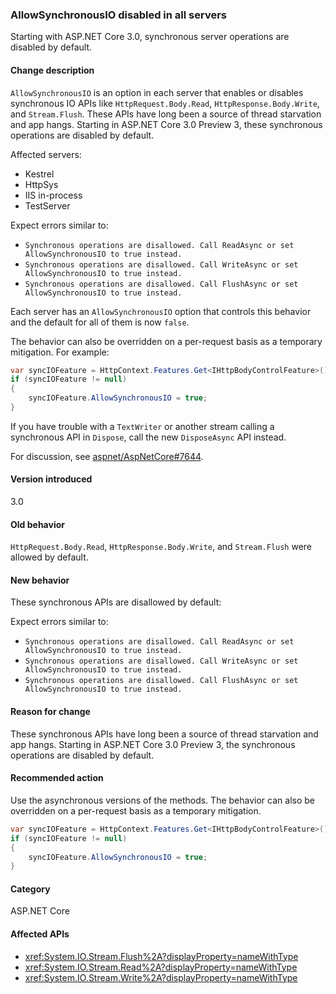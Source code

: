 ### AllowSynchronousIO disabled in all servers

Starting with ASP.NET Core 3.0, synchronous server operations are disabled by default.

#### Change description

`AllowSynchronousIO` is an option in each server that enables or disables synchronous IO APIs like `HttpRequest.Body.Read`, `HttpResponse.Body.Write`, and `Stream.Flush`. These APIs have long been a source of thread starvation and app hangs. Starting in ASP.NET Core 3.0 Preview 3, these synchronous operations are disabled by default.

Affected servers:

- Kestrel
- HttpSys
- IIS in-process
- TestServer

Expect errors similar to:

- `Synchronous operations are disallowed. Call ReadAsync or set AllowSynchronousIO to true instead.`
- `Synchronous operations are disallowed. Call WriteAsync or set AllowSynchronousIO to true instead.`
- `Synchronous operations are disallowed. Call FlushAsync or set AllowSynchronousIO to true instead.`

Each server has an `AllowSynchronousIO` option that controls this behavior and the default for all of them is now `false`.

The behavior can also be overridden on a per-request basis as a temporary mitigation. For example:

```csharp
var syncIOFeature = HttpContext.Features.Get<IHttpBodyControlFeature>();
if (syncIOFeature != null)
{
    syncIOFeature.AllowSynchronousIO = true;
}
```

If you have trouble with a `TextWriter` or another stream calling a synchronous API in `Dispose`, call the new `DisposeAsync` API instead.

For discussion, see [aspnet/AspNetCore#7644](https://github.com/aspnet/AspNetCore/issues/7644).

#### Version introduced

3.0

#### Old behavior

`HttpRequest.Body.Read`, `HttpResponse.Body.Write`, and `Stream.Flush` were allowed by default.

#### New behavior

These synchronous APIs are disallowed by default: 

Expect errors similar to:

- `Synchronous operations are disallowed. Call ReadAsync or set AllowSynchronousIO to true instead.`
- `Synchronous operations are disallowed. Call WriteAsync or set AllowSynchronousIO to true instead.`
- `Synchronous operations are disallowed. Call FlushAsync or set AllowSynchronousIO to true instead.`

#### Reason for change

These synchronous APIs have long been a source of thread starvation and app hangs. Starting in ASP.NET Core 3.0 Preview 3, the synchronous operations are disabled by default.

#### Recommended action

Use the asynchronous versions of the methods. The behavior can also be overridden on a per-request basis as a temporary mitigation.

```csharp
var syncIOFeature = HttpContext.Features.Get<IHttpBodyControlFeature>();
if (syncIOFeature != null)
{
    syncIOFeature.AllowSynchronousIO = true;
}
```

#### Category

ASP.NET Core

#### Affected APIs

- <xref:System.IO.Stream.Flush%2A?displayProperty=nameWithType>
- <xref:System.IO.Stream.Read%2A?displayProperty=nameWithType>
- <xref:System.IO.Stream.Write%2A?displayProperty=nameWithType>

<!--

#### Affected APIs

- `Overload:System.IO.Stream.Flush`
- `Overload:System.IO.Stream.Read`
- `Overload:System.IO.Stream.Write`

-->

